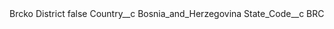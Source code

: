 <?xml version="1.0" encoding="UTF-8"?>
<CustomMetadata xmlns="http://soap.sforce.com/2006/04/metadata" xmlns:xsi="http://www.w3.org/2001/XMLSchema-instance" xmlns:xsd="http://www.w3.org/2001/XMLSchema">
    <label>Brcko District</label>
    <protected>false</protected>
    <values>
        <field>Country__c</field>
        <value xsi:type="xsd:string">Bosnia_and_Herzegovina</value>
    </values>
    <values>
        <field>State_Code__c</field>
        <value xsi:type="xsd:string">BRC</value>
    </values>
</CustomMetadata>
